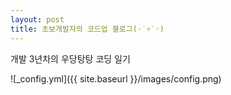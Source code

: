 ```yaml
---
layout: post
title: 초보개발자의 코드업 블로그(◦˙▿˙◦)
---
```


개발 3년차의 우당탕탕 코딩 일기 

![_config.yml]({{ site.baseurl }}/images/config.png)

